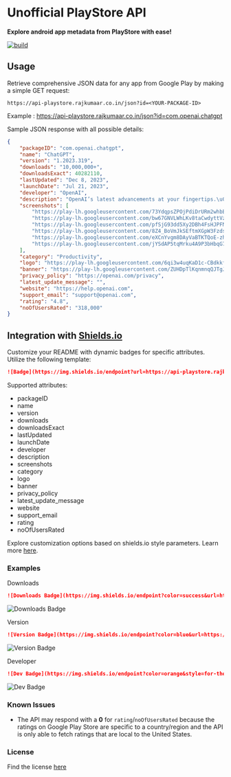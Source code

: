 # Unofficial PlayStore API

**Explore android app metadata from PlayStore with ease!**

[![build](https://github.com/rajkumaar23/api-playstore/actions/workflows/deploy.yaml/badge.svg)](https://github.com/rajkumaar23/api-playstore/actions/workflows/deploy.yaml)

## Usage

Retrieve comprehensive JSON data for any app from Google Play by making a simple GET request:
```
https://api-playstore.rajkumaar.co.in/json?id=<YOUR-PACKAGE-ID>
```
Example : https://api-playstore.rajkumaar.co.in/json?id=com.openai.chatgpt

Sample JSON response with all possible details:
```json
{
    "packageID": "com.openai.chatgpt",
    "name": "ChatGPT",
    "version": "1.2023.319",
    "downloads": "10,000,000+",
    "downloadsExact": 40282110,
    "lastUpdated": "Dec 8, 2023",
    "launchDate": "Jul 21, 2023",
    "developer": "OpenAI",
    "description": "OpenAI’s latest advancements at your fingertips.\u003cbr\u003e\u003cbr\u003eThis official app is free, syncs your history across devices, and brings you the newest model improvements from OpenAI.\u003cbr\u003e\u003cbr\u003eWith ChatGPT in your pocket, you’ll find:\u003cbr\u003e\u003cbr\u003e· Instant answers\u003cbr\u003e· Tailored advice\u003cbr\u003e· Creative inspiration\u003cbr\u003e· Professional input\u003cbr\u003e· Learning opportunities\u003cbr\u003e\u003cbr\u003eJoin millions of users and try out the app that’s been captivating the world. Download ChatGPT today.\u003cbr\u003e\u003cbr\u003eTerms of service \u0026amp; privacy policy:\u003cbr\u003ehttps://openai.com/policies/terms-of-use\u003cbr\u003ehttps://openai.com/policies/privacy-policy",
    "screenshots": [
        "https://play-lh.googleusercontent.com/73YdqpsZPOjPdiDrURm2whbE-CAoIvPLPSpoH76y4vDz-K19JDIutwWBiHWY-1SzACs",
        "https://play-lh.googleusercontent.com/bw67GNVLWhLKv8taCwdyttVzmI0R-NVHOZ6ms33Cpz1UVNn9ZAR_B2E_PbtIeouKDoQ",
        "https://play-lh.googleusercontent.com/pfSjG93dd5Xy2DBh4FsHJPFNWz5sXB1Dwg_qPzeXXw_P7Mq6oJxQz8FrdW1dEj8K6IXN",
        "https://play-lh.googleusercontent.com/8Z4_BoVmJkSEftmXGpW3Fzdstq9DZKO55BrOfDhpOuPTV3Hdm5ADdTAQ3LIKmE9uwUj6",
        "https://play-lh.googleusercontent.com/eXCnYvgm8DAyVaBTKTQoE-zhhvI1VcsuCunsEOtmZmjkFtrNoC1GqoXb4zeFbCJQgw",
        "https://play-lh.googleusercontent.com/jYSdAP5tqMrku4A9P3bHbqG7vnuQOtpAfzMJ_y7sGDusu4Bd-myy0A5eOZYYj3D73sc"
    ],
    "category": "Productivity",
    "logo": "https://play-lh.googleusercontent.com/6qi3w4uqKaD1c-CBdkkfO6IL0lH4OoCTEdiX0oYbLFxwfvxu1t8vuwHcagdYSFmFKmI",
    "banner": "https://play-lh.googleusercontent.com/ZUHDpTlKqnmnqQJTgJIy2hdrYy0oqhF7v3pbjMcoYDjBr843HxPzQnvZU6TczCZPRwg",
    "privacy_policy": "https://openai.com/privacy",
    "latest_update_message": "",
    "website": "https://help.openai.com",
    "support_email": "support@openai.com",
    "rating": "4.8",
    "noOfUsersRated": "318,000"
}
```

## Integration with [Shields.io](https://shields.io)
Customize your README with dynamic badges for specific attributes. Utilize the following template:
```markdown
![Badge](https://img.shields.io/endpoint?url=https://api-playstore.rajkumaar.co.in/<ATTRIBUTE-NAME>?id=<PACKAGE-ID>)
```
Supported attributes: 
- packageID
- name
- version
- downloads
- downloadsExact
- lastUpdated
- launchDate
- developer
- description
- screenshots
- category
- logo
- banner
- privacy_policy
- latest_update_message
- website
- support_email
- rating
- noOfUsersRated

Explore customization options based on shields.io style parameters. Learn more [here](https://shields.io/).

### Examples

Downloads
```markdown
![Downloads Badge](https://img.shields.io/endpoint?color=success&url=https://api-playstore.rajkumaar.co.in/downloads?id=com.openai.chatgpt)
```
![Downloads Badge](https://img.shields.io/endpoint?color=success&url=https://api-playstore.rajkumaar.co.in/downloads?id=com.openai.chatgpt)

Version
```markdown
![Version Badge](https://img.shields.io/endpoint?color=blue&url=https://api-playstore.rajkumaar.co.in/version?id=com.openai.chatgpt)
```
![Version Badge](https://img.shields.io/endpoint?color=blue&url=https://api-playstore.rajkumaar.co.in/version?id=com.openai.chatgpt)

Developer
```markdown
![Dev Badge](https://img.shields.io/endpoint?color=orange&style=for-the-badge&url=https://api-playstore.rajkumaar.co.in/developer?id=com.openai.chatgpt)
```
![Dev Badge](https://img.shields.io/endpoint?color=orange&style=for-the-badge&url=https://api-playstore.rajkumaar.co.in/developer?id=com.openai.chatgpt)

### Known Issues

- The API may respond with a **0** for `rating`/`noOfUsersRated` because the ratings on Google Play Store are specific to a country/region and the API is only able to fetch ratings that are local to the United States.

### License
Find the license [here](LICENSE)


